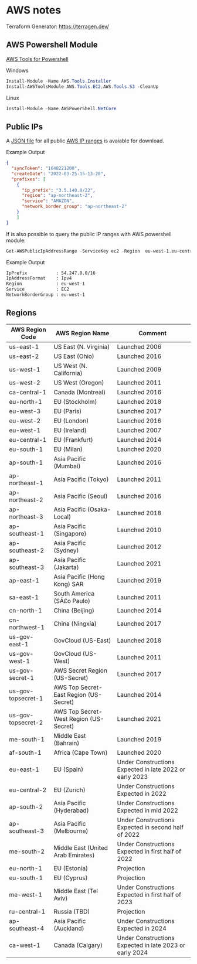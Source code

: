# AWS notes

Terraform Generator: <https://terragen.dev/>

## AWS Powershell Module

[AWS Tools for Powershell](https://docs.aws.amazon.com/powershell/latest/userguide/pstools-welcome.html)

Windows

``` ps1
Install-Module -Name AWS.Tools.Installer
Install-AWSToolsModule AWS.Tools.EC2,AWS.Tools.S3 -CleanUp
```

Linux

``` ps1
Install-Module -Name AWSPowerShell.NetCore
```

## Public IPs

A [JSON file](https://ip-ranges.amazonaws.com/ip-ranges.json) for all public [AWS IP ranges](https://docs.aws.amazon.com/general/latest/gr/aws-ip-ranges.html) is avaiable for download.

Example Output

``` json
{
  "syncToken": "1648221200",
  "createDate": "2022-03-25-15-13-20",
  "prefixes": [
    {
      "ip_prefix": "3.5.140.0/22",
      "region": "ap-northeast-2",
      "service": "AMAZON",
      "network_border_group": "ap-northeast-2"
    }
    ]
}
```

If is also possible to query the public IP ranges with AWS powershell module:

``` ps1
Get-AWSPublicIpAddressRange -ServiceKey ec2 -Region  eu-west-1,eu-central-1
```

Example Output

``` txt
IpPrefix           : 54.247.0.0/16
IpAddressFormat    : Ipv4
Region             : eu-west-1
Service            : EC2
NetworkBorderGroup : eu-west-1
```

## Regions

| AWS Region Code    | AWS Region Name                        | Comment                                                  |
|--------------------|----------------------------------------|----------------------------------------------------------|
| us-east-1          | US East (N. Virginia)                  | Launched 2006                                                     |
| us-east-2          | US East (Ohio)                         | Launched 2016                                                     |
| us-west-1          | US West (N. California)                | Launched 2009                                                     |
| us-west-2          | US West (Oregon)                       | Launched 2011                                                     |
| ca-central-1       | Canada (Montreal)                      | Launched 2016                                                     |
| eu-north-1         | EU (Stockholm)                         | Launched 2018                                                     |
| eu-west-3          | EU (Paris)                             | Launched 2017                                                     |
| eu-west-2          | EU (London)                            | Launched 2016                                                     |
| eu-west-1          | EU (Ireland)                           | Launched 2007                                                     |
| eu-central-1       | EU (Frankfurt)                         | Launched 2014                                                     |
| eu-south-1         | EU (Milan)                             | Launched 2020                                                     |
| ap-south-1         | Asia Pacific (Mumbai)                  | Launched 2016                                                     |
| ap-northeast-1     | Asia Pacific (Tokyo)                   | Launched 2011                                                     |
| ap-northeast-2     | Asia Pacific (Seoul)                   | Launched 2016                                                     |
| ap-northeast-3     | Asia Pacific (Osaka-Local)             | Launched 2018                                                     |
| ap-southeast-1     | Asia Pacific (Singapore)               | Launched 2010                                                     |
| ap-southeast-2     | Asia Pacific (Sydney)                  | Launched 2012                                                     |
| ap-southeast-3     | Asia Pacific (Jakarta)                 | Launched 2021                                                     |
| ap-east-1          | Asia Pacific (Hong Kong) SAR           | Launched 2019                                                     |
| sa-east-1          | South America (SÃ£o Paulo)             | Launched 2011                                                     |
| cn-north-1         | China (Beijing)                        | Launched 2014                                                     |
| cn-northwest-1     | China (Ningxia)                        | Launched 2017                                                     |
| us-gov-east-1      | GovCloud (US-East)                     | Launched 2018                                                     |
| us-gov-west-1      | GovCloud (US-West)                     | Launched 2011                                                     |
| us-gov-secret-1    | AWS Secret Region (US-Secret)          | Launched 2017                                                     |
| us-gov-topsecret-1 | AWS Top Secret-East Region (US-Secret) | Launched 2014                                                     |
| us-gov-topsecret-2 | AWS Top Secret-West Region (US-Secret) | Launched 2021                                                     |
| me-south-1         | Middle East (Bahrain)                  | Launched 2019                                                     |
| af-south-1         | Africa (Cape Town)                     | Launched 2020                                                     |
| eu-east-1          | EU (Spain)                             | Under Constructions Expected in late 2022 or early 2023  |
| eu-central-2       | EU (Zurich)                            | Under Constructions Expected in 2022                     |
| ap-south-2         | Asia Pacific (Hyderabad)               | Under Constructions Expected in mid 2022                 |
| ap-southeast-3     | Asia Pacific (Melbourne)               | Under Constructions Expected in second half of 2022      |
| me-south-2         | Middle East (United Arab Emirates)     | Under Constructions Expected in first half of 2022       |
| eu-north-1         | EU (Estonia)                           | Projection                                               |
| eu-south-1         | EU (Cyprus)                            | Projection                                               |
| me-west-1          | Middle East (Tel Aviv)                 | Under Constructions Expected in first half of 2023      |
| ru-central-1       | Russia (TBD)                           | Projection                                               |
| ap-southeast-4     | Asia Pacific (Auckland)                | Under Constructions Expected in 2024                    |
| ca-west-1          | Canada (Calgary)                       | Under Constructions Expected in late 2023 or early 2024 |
